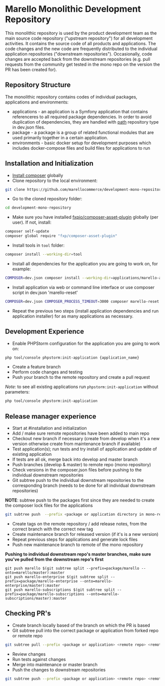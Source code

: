 # Marello Monolithic Development Repository

This monolithic repository is used by the product development team as the main source code repository ("upstream repository") for all development activities. It contains the source code of all products and applications. The code changes and the new code are frequently distributed to the individual application repositories ("downstream repositories"). Occasionally, code changes are accepted back from the downstream repositories (e.g. pull requests from the community get tested in the mono repo on the version the PR has been created for).

## Repository Structure

The monolithic repository contains codes of individual packages, applications and environments: 

- applications - an application is a Symfony application that contains referenceres to all required package dependencies.
In order to avoid duplication of dependencies, they are handled with 
[path](https://getcomposer.org/doc/05-repositories.md#path) repository type in dev.json files.
- package - a package is a group of related functional modules that are used primarily together in a certain application.
- environments - basic docker setup for development purposes which includes docker-compose files and build files for applications to run

## Installation and Initialization

* [Install composer](https://getcomposer.org/doc/00-intro.md#installation-linux-unix-osx) globally 
* Clone repository to the local environment:
```bash
git clone https://github.com/marellocommerce/development-mono-repository.git
```
* Go to the cloned repository folder:
```bash
cd development-mono-repository
```
* Make sure you have installed [fxpio/composer-asset-plugin](https://github.com/fxpio/composer-asset-plugin/blob/master/Resources/doc/index.md) globally (per user). If not, install:
```bash
composer self-update
composer global require "fxp/composer-asset-plugin"
```
* Install tools in `tool` folder:
```bash
composer install --working-dir=tool
```
* Install all dependencies for the application you are going to work on, for example:
```bash
COMPOSER=dev.json composer install --working-dir=applications/marello-application
```
* Install application via web or command line interface or use composer script in dev.json 'marello-reset'
```bash
COMPOSER=dev.json COMPOSER_PROCESS_TIMEOUT=3000 composer marello-reset --working-dir=applications/marello-application
```
* Repeat the previous two steps (install application dependencies and run application installer) for as many applications as necessary.

## Development Experience

* Enable PHPStorm configuration for the application you are going to work on:
```bash
php tool/console phpstorm:init-application {application_name}
```
* Create a feature branch
* Perform code changes and testing
* Push your branch to the remote repository and create a pull request

*Note:* to see all existing applications run `phpstorm:init-application` without parameters:
```bash
php tool/console phpstorm:init-application
```

## Release manager experience

* Start at #installation and initialization
* Add / make sure remote repositories have been added to main repo
* Checkout new branch if necessary (create from develop when it's a new version otherwise create from maintenance branch if available)
* Test application(s); run tests and try install of application and update of existing application
* If tests are all ok, merge back into develop and master branch
* Push branches (develop & master) to remote repo (mono repository)
* Check versions in the composer.json files before pushing to the individual downstream repositories
* Git subtree push to the individual downstream repositories to the corresponding branch (needs to be done for all individual downstream repositories)

**NOTE**: subtree push to the packages first since they are needed to create the composer lock files for the applications
```bash
git subtree push  --prefix <package or application directory in mono-repo> <remote repository> <remote branch> --squash
```
* Create tags on the remote repository / add release notes, from the correct branch with the correct new tag
* Create maintenance branch for released version (if it's is a new version)
* Repeat previous steps for applications and generate lock files
* Push new maintenance branch to remote of the mono repository

**Pushing to individual downstream repo's master branches, make sure you've pulled from the downstream repo's first** 
```
git push marello $(git subtree split --prefix=package/marello --onto=marello/master):master
git push marello-enterprise $(git subtree split --prefix=package/marello-enterprise --onto=marello-enterprise/master):master
git push marello-subscriptions $(git subtree split --prefix=package/marello-subscriptions --onto=marello-subscriptions/master):master
```


## Checking PR's
* Create branch locally based of the branch on which the PR is based
* Git subtree pull into the correct package or application from forked repo or remote repo 
```bash
git subtree pull --prefix <package or application> <remote repo> <remote branch> --squash
``` 
* Review changes
* Run tests against changes
* Merge into maintenance or master branch
* Push the changes to downstream repositories
```bash
git subtree push --prefix <package or application> <remote repo> <remote branch> --squash
``` 